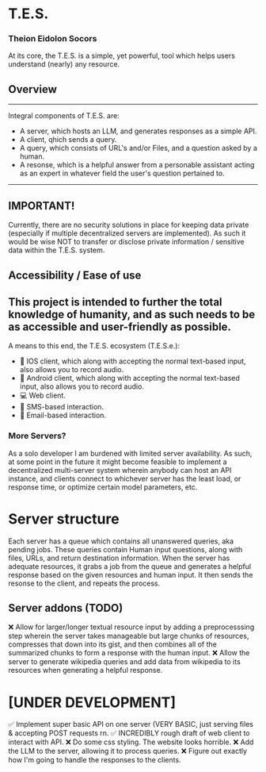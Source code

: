 # T.E.S.

### Theion Eidolon Socors 

At its core, the T.E.S. is a simple, yet powerful, tool which helps users understand (nearly) any resource.

## Overview
---
Integral components of T.E.S. are:
- A server, which hosts an LLM, and generates responses as a simple API.
- A client, qhich sends a query.
- A query, which consists of URL's and/or Files, and a question asked by a human.
- A resonse, which is a helpful answer from a personable assistant acting as an expert in whatever field the user's question pertained to.
---

## IMPORTANT!
Currently, there are no security solutions in place for keeping data private (especially if multiple decentralized servers are implemented). 
As such it would be wise NOT to transfer or disclose private information / sensitive data within the T.E.S. system.

## Accessibility / Ease of use
This project is intended to further the total knowledge of humanity, and as such needs to be as accessible and user-friendly as possible.
---
A means to this end, the T.E.S. ecosystem (T.E.S.e.):
- 📱 IOS client, which along with accepting the normal text-based input, also allows you to record audio.
- 📱 Android client, which along with accepting the normal text-based input, also allows you to record audio.
- 💻 Web client. 
- 💬 SMS-based interaction.
- 📧 Email-based interaction.

### More Servers?
As a solo developer I am burdened with limited server availability. As such, at some point in the future it might become feasible to implement a decentralized multi-server system wherein anybody can host an API instance, and clients connect to whichever server has the least load, or response time, or optimize certain model parameters, etc.


# Server structure
Each server has a queue which contains all unanswered queries, aka pending jobs. These queries contain Human input questions, along with files, URLs, and return destination information.
When the server has adequate resources, it grabs a job from the queue and generates a helpful response based on the given resources and human input. It then sends the resonse to the client, and repeats the process.

## Server addons (TODO)
❌ Allow for larger/longer textual resource input by adding a  preprocesssing step wherein the server takes manageable but large chunks of resources, compresses that down into its gist, and then combines all of the summarized chunks to form a response with the human input.
❌ Allow the server to generate wikipedia queries and add data from wikipedia to its resources when generating a helpful response.

# [UNDER DEVELOPMENT]
✅ Implement super basic API on one server (VERY BASIC, just serving files & accepting POST requests rn.
✅ INCREDIBLY rough draft of web client to interact with API.
❌ Do some css styling. The website looks horrible.
❌ Add the LLM to the server, allowing it to process queries.
❌ Figure out exactly how I'm going to handle the responses to the clients.
